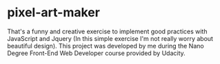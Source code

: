 # pixel-art-maker

That's a funny and creative exercise to implement good practices with JavaScript and Jquery (In this simple exercise I'm not really worry about beautiful design). This project was developed by me during the Nano Degree Front-End Web Developer course provided by Udacity.
